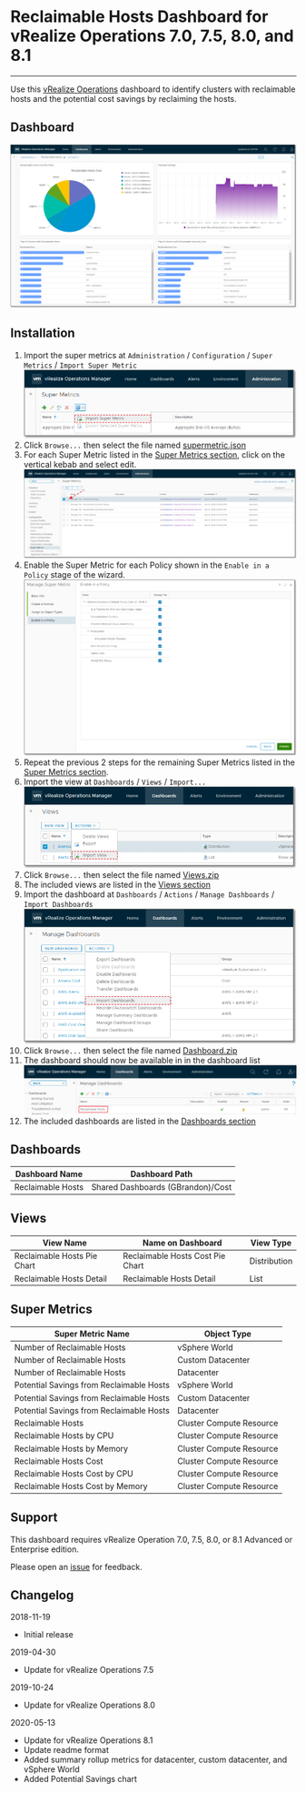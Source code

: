 
# Reclaimable Hosts Dashboard for vRealize Operations 7.0, 7.5, 8.0, and 8.1
---------

Use this [vRealize Operations](https://www.vmware.com/products/vrealize-operations.html) dashboard to identify clusters with reclaimable hosts and the potential cost savings by reclaiming the hosts.

## Dashboard
![Dashboard](https://raw.githubusercontent.com/notoriousbdg/vrops-dashboard-reclaimable_hosts/master/images/Dashboard.png)

## Installation
1. Import the super metrics at `Administration` / `Configuration` / `Super Metrics` / `Import Super Metric`  
![Import Super Metric](https://raw.githubusercontent.com/notoriousbdg/vrops-dashboard-reclaimable_hosts/master/images/Supermetric_Import.png)
2. Click `Browse...` then select the file named [supermetric.json](https://raw.githubusercontent.com/notoriousbdg/vrops-dashboard-reclaimable_hosts/master/supermetric.json)
3. For each Super Metric listed in the [Super Metrics section](#Super-Metrics), click on the vertical kebab and select edit.  
![Policy Metrics](https://raw.githubusercontent.com/notoriousbdg/vrops-dashboard-reclaimable_hosts/master/images/Supermetric_Edit.png)
4. Enable the Super Metric for each Policy shown in the `Enable in a Policy` stage of the wizard.
![Policy Library](https://raw.githubusercontent.com/notoriousbdg/vrops-dashboard-reclaimable_hosts/master/images/Supermetric_Policy.png)
5. Repeat the previous 2 steps for the remaining Super Metrics listed in the [Super Metrics section](#Super-Metrics).
6. Import the view at `Dashboards` / `Views` / `Import...`  
![Import View](https://raw.githubusercontent.com/notoriousbdg/vrops-dashboard-reclaimable_hosts/master/images/View_Import.png)
7. Click `Browse...` then select the file named [Views.zip](https://github.com/notoriousbdg/vrops-dashboard-reclaimable_hosts/raw/master/Views.zip)
8. The included views are listed in the [Views section](#Views)
9. Import the dashboard at `Dashboards` / `Actions` / `Manage Dashboards` / `Import Dashboards`  
![Import Dashboard](https://raw.githubusercontent.com/notoriousbdg/vrops-dashboard-reclaimable_hosts/master/images/Dashboard_Import.png)
10. Click `Browse...` then select the file named [Dashboard.zip](https://github.com/notoriousbdg/vrops-dashboard-reclaimable_hosts/raw/master/Dashboard.zip)
11. The dashboard should now be available in in the dashboard list  
![Dashboard List](https://raw.githubusercontent.com/notoriousbdg/vrops-dashboard-reclaimable_hosts/master/images/Dashboard_List.png)
12. The included dashboards are listed in the [Dashboards section](#Dashboards)

## Dashboards
| Dashboard Name | Dashboard Path |
|--|--|
| Reclaimable Hosts | Shared Dashboards (GBrandon)/Cost |

## Views
| View Name | Name on Dashboard | View Type |
|--|--|--|
| Reclaimable Hosts Pie Chart | Reclaimable Hosts Cost Pie Chart | Distribution |
| Reclaimable Hosts Detail | Reclaimable Hosts Detail | List |

## Super Metrics
| Super Metric Name | Object Type |
|--|--|
| Number of Reclaimable Hosts | vSphere World |
| Number of Reclaimable Hosts | Custom Datacenter |
| Number of Reclaimable Hosts | Datacenter |
| Potential Savings from Reclaimable Hosts | vSphere World |
| Potential Savings from Reclaimable Hosts | Custom Datacenter |
| Potential Savings from Reclaimable Hosts | Datacenter |
| Reclaimable Hosts | Cluster Compute Resource |
| Reclaimable Hosts by CPU | Cluster Compute Resource |
| Reclaimable Hosts by Memory | Cluster Compute Resource |
| Reclaimable Hosts Cost | Cluster Compute Resource |
| Reclaimable Hosts Cost by CPU | Cluster Compute Resource |
| Reclaimable Hosts Cost by Memory | Cluster Compute Resource |

## Support

This dashboard requires vRealize Operation 7.0, 7.5, 8.0, or 8.1 Advanced or Enterprise edition.

Please open an [issue](https://github.com/notoriousbdg/vrops-dashboard-reclaimable_hosts/issues) for feedback.

## Changelog
2018-11-19
* Initial release

2019-04-30
* Update for vRealize Operations 7.5

2019-10-24
* Update for vRealize Operations 8.0

2020-05-13
* Update for vRealize Operations 8.1
* Update readme format
* Added summary rollup metrics for datacenter, custom datacenter, and vSphere World
* Added Potential Savings chart
